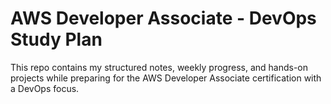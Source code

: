 # AWS Developer Associate - DevOps Study Plan

This repo contains my structured notes, weekly progress, and hands-on projects while preparing for the AWS Developer Associate certification with a DevOps focus.